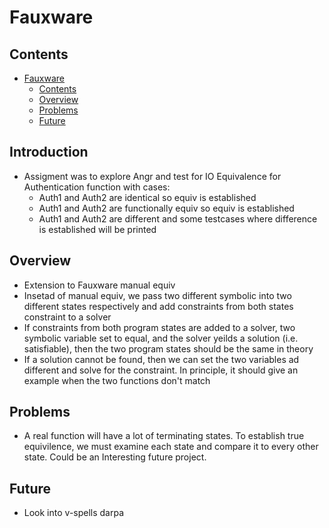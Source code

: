 # Fauxware<a name="Fauxware"></a>

## Contents<a name="contents"></a>

<!-- mdformat-toc start --slug=github --maxlevel=6 --minlevel=1 -->

- [Fauxware](#Fauxware)
  - [Contents](#contents)
  - [Overview](#overview)
  - [Problems](#problems)
  - [Future](#future)

<!-- mdformat-toc end -->

## Introduction<a name="introduction"></a>

 - Assigment was to explore Angr and test for IO Equivalence for Authentication function with cases:
   - Auth1 and Auth2 are identical so equiv is established
   - Auth1 and Auth2 are functionally equiv so equiv is established
   - Auth1 and Auth2 are different and some testcases where difference is established will be printed

## Overview<a name="overview"></a>

  - Extension to Fauxware manual equiv
  - Insetad of manual equiv, we pass two different symbolic into two different states respectively and add constraints from both states constraint to a solver
  - If constraints from both program states are added to a solver, two symbolic variable set to equal, and the solver yeilds a solution (i.e. satisfiable), then the two program states should be the same in theory
  - If a solution cannot be found, then we can set the two variables ad different and solve for the constraint. In principle, it should give an example when the two functions don't match

## Problems<a name="problems"></a>
 - A real function will have a lot of terminating states. To establish true equivilence, we must examine each state and compare it to every other state. Could be an Interesting future project.

## Future<a name="future"></a>
 - Look into v-spells darpa

